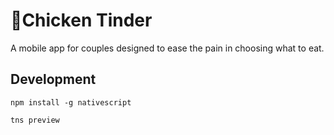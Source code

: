 # 🐔Chicken Tinder
A mobile app for couples designed to ease the pain in choosing what to eat.

## Development
`npm install -g nativescript`

`tns preview`
